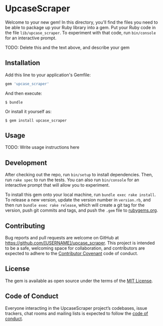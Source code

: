 # UpcaseScraper

Welcome to your new gem! In this directory, you'll find the files you need to be able to package up your Ruby library into a gem. Put your Ruby code in the file `lib/upcase_scraper`. To experiment with that code, run `bin/console` for an interactive prompt.

TODO: Delete this and the text above, and describe your gem

## Installation

Add this line to your application's Gemfile:

```ruby
gem 'upcase_scraper'
```

And then execute:

    $ bundle

Or install it yourself as:

    $ gem install upcase_scraper

## Usage

TODO: Write usage instructions here

## Development

After checking out the repo, run `bin/setup` to install dependencies. Then, run `rake spec` to run the tests. You can also run `bin/console` for an interactive prompt that will allow you to experiment.

To install this gem onto your local machine, run `bundle exec rake install`. To release a new version, update the version number in `version.rb`, and then run `bundle exec rake release`, which will create a git tag for the version, push git commits and tags, and push the `.gem` file to [rubygems.org](https://rubygems.org).

## Contributing

Bug reports and pull requests are welcome on GitHub at https://github.com/[USERNAME]/upcase_scraper. This project is intended to be a safe, welcoming space for collaboration, and contributors are expected to adhere to the [Contributor Covenant](http://contributor-covenant.org) code of conduct.

## License

The gem is available as open source under the terms of the [MIT License](https://opensource.org/licenses/MIT).

## Code of Conduct

Everyone interacting in the UpcaseScraper project’s codebases, issue trackers, chat rooms and mailing lists is expected to follow the [code of conduct](https://github.com/[USERNAME]/upcase_scraper/blob/master/CODE_OF_CONDUCT.md).
